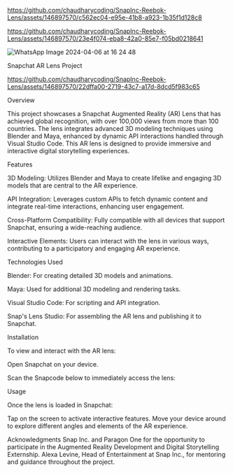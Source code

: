

https://github.com/chaudharycoding/SnapInc-Reebok-Lens/assets/146897570/c562ec04-e95e-41b8-a923-1b35f1d128c8



https://github.com/chaudharycoding/SnapInc-Reebok-Lens/assets/146897570/23e4f074-eba8-42a0-85e7-f05bd0218641

![WhatsApp Image 2024-04-06 at 16 24 48](https://github.com/chaudharycoding/SnapInc-Reebok-Lens/assets/146897570/454dce1a-a0c4-4a01-a548-9853705bf865)


Snapchat AR Lens Project

https://github.com/chaudharycoding/SnapInc-Reebok-Lens/assets/146897570/22dffa00-2719-43c7-a17d-8dcd5f983c65




Overview

This project showcases a Snapchat Augmented Reality (AR) Lens that has achieved global recognition, with over 100,000 views from more than 100 countries. The lens integrates advanced 3D modeling techniques using Blender and Maya, enhanced by dynamic API interactions handled through Visual Studio Code. This AR lens is designed to provide immersive and interactive digital storytelling experiences.

Features


3D Modeling: Utilizes Blender and Maya to create lifelike and engaging 3D models that are central to the AR experience.

API Integration: Leverages custom APIs to fetch dynamic content and integrate real-time interactions, enhancing user engagement.

Cross-Platform Compatibility: Fully compatible with all devices that support Snapchat, ensuring a wide-reaching audience.

Interactive Elements: Users can interact with the lens in various ways, contributing to a participatory and engaging AR experience.

Technologies Used

Blender: For creating detailed 3D models and animations.

Maya: Used for additional 3D modeling and rendering tasks.

Visual Studio Code: For scripting and API integration.

Snap's Lens Studio: For assembling the AR lens and publishing it to Snapchat.

Installation

To view and interact with the AR lens:


Open Snapchat on your device.

Scan the Snapcode below to immediately access the lens:

Usage

Once the lens is loaded in Snapchat:

Tap on the screen to activate interactive features.
Move your device around to explore different angles and elements of the AR experience.



Acknowledgments
Snap Inc. and Paragon One for the opportunity to participate in the Augmented Reality Development and Digital Storytelling Externship.
Alexa Levine, Head of Entertainment at Snap Inc., for mentoring and guidance throughout the project.
